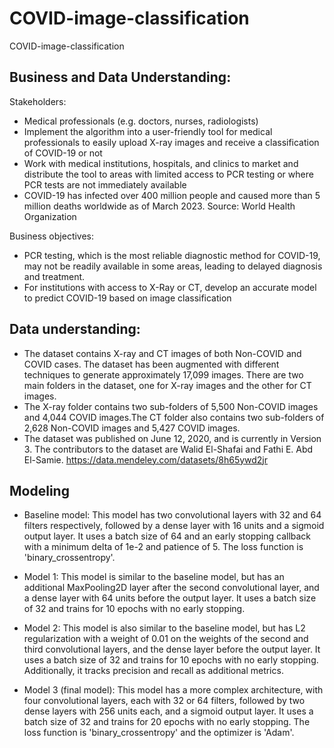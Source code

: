 # COVID-image-classification
COVID-image-classification


## Business and Data Understanding:

Stakeholders: 
- Medical professionals (e.g. doctors, nurses, radiologists) 
- Implement the algorithm into a user-friendly tool for medical professionals to easily upload X-ray images and receive a classification of COVID-19 or not
- Work with medical institutions, hospitals, and clinics to market and distribute the tool to areas with limited access to PCR testing or where PCR tests are not immediately available
- COVID-19 has infected over 400 million people and caused more than 5 million deaths worldwide as of March 2023. Source: World Health Organization

Business objectives:
- PCR testing, which is the most reliable diagnostic method for COVID-19, may not be readily available in some areas, leading to delayed diagnosis and treatment.
- For institutions with access to X-Ray or CT, develop an accurate model to predict COVID-19 based on image classification

## Data understanding:
-  The dataset contains X-ray and CT images of both Non-COVID and COVID cases.
The dataset has been augmented with different techniques to generate approximately 17,099 images. There are two main folders in the dataset, one for X-ray images and the other for CT images.
- The X-ray folder contains two sub-folders of 5,500 Non-COVID images and 4,044 COVID images.The CT folder also contains two sub-folders of 2,628 Non-COVID images and 5,427 COVID images.
- The dataset was published on June 12, 2020, and is currently in Version 3. The contributors to the dataset are Walid El-Shafai and Fathi E. Abd El-Samie. https://data.mendeley.com/datasets/8h65ywd2jr 


## Modeling

- Baseline model: This model has two convolutional layers with 32 and 64 filters respectively, followed by a dense layer with 16 units and a sigmoid output layer. It uses a batch size of 64 and an early stopping callback with a minimum delta of 1e-2 and patience of 5. The loss function is 'binary_crossentropy'.

- Model 1: This model is similar to the baseline model, but has an additional MaxPooling2D layer after the second convolutional layer, and a dense layer with 64 units before the output layer. It uses a batch size of 32 and trains for 10 epochs with no early stopping.

- Model 2: This model is also similar to the baseline model, but has L2 regularization with a weight of 0.01 on the weights of the second and third convolutional layers, and the dense layer before the output layer. It uses a batch size of 32 and trains for 10 epochs with no early stopping. Additionally, it tracks precision and recall as additional metrics.

- Model 3 (final model): This model has a more complex architecture, with four convolutional layers, each with 32 or 64 filters, followed by two dense layers with 256 units each, and a sigmoid output layer. It uses a batch size of 32 and trains for 20 epochs with no early stopping. The loss function is 'binary_crossentropy' and the optimizer is 'Adam'.
